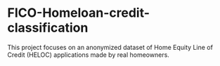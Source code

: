 # FICO-Homeloan-credit-classification
This project focuses on an anonymized dataset of Home Equity Line of Credit (HELOC) applications made by real homeowners. 
